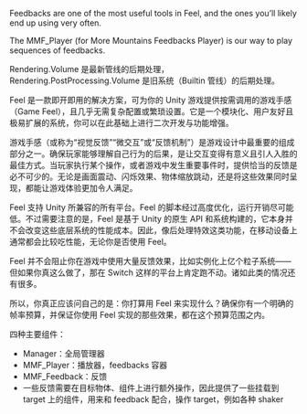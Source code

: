 Feedbacks are one of the most useful tools in Feel, and the ones you’ll likely end up using very often. 

The MMF_Player (for More Mountains Feedbacks Player) is our way to play sequences of feedbacks.

Rendering.Volume 是最新管线的后期处理，Rendering.PostProcessing.Volume 是旧系统（Builtin 管线）的后期处理。

Feel 是一款即开即用的解决方案，可为你的 Unity 游戏提供按需调用的游戏手感（Game Feel），且几乎无需复杂配置或繁琐设置。它是一个模块化、用户友好且极易扩展的系统，你可以在此基础上进行二次开发与功能增强。

游戏手感（或称为“视觉反馈”“微交互”或“反馈机制”）是游戏设计中最重要的组成部分之一。确保玩家能够理解自己行为的后果，是让交互变得有意义且引人入胜的最佳方式。当玩家执行某个操作，或者游戏中发生重要事件时，提供恰当的反馈是必不可少的。无论是画面震动、闪烁效果、物体缩放跳动，还是将这些效果同时呈现，都能让游戏体验更加令人满足。

Feel 支持 Unity 所兼容的所有平台。Feel 的脚本经过高度优化，运行开销尽可能低。不过需要注意的是，Feel 是基于 Unity 的原生 API 和系统构建的，它本身并不会改变这些底层系统的性能成本。因此，像后处理特效这类功能，在移动设备上通常都会比较吃性能，无论你是否使用 Feel。

Feel 并不会阻止你在游戏中使用大量反馈效果，比如实例化上亿个粒子系统——但如果你真这么做了，那在 Switch 这样的平台上肯定跑不动。诸如此类的情况还有很多。

所以，你真正应该问自己的是：你打算用 Feel 来实现什么？确保你有一个明确的帧率预算，并保证你使用 Feel 实现的那些效果，都在这个预算范围之内。

四种主要组件：

- Manager：全局管理器
- MMF_Player：播放器，feedbacks 容器
- MMF_Feedback：反馈
- 一些反馈需要在目标物体、组件上进行额外操作，因此提供了一些挂载到 target 上的组件，用来和 feedback 配合，操作 target，例如各种 shaker

